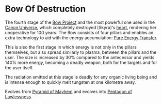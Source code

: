 # Bow Of Destruction

The fourth stage of the [Bow Project][BowProject] and the most powerful one used in the [Canon Universe][CanonUniverse],
which completely destroyed [Skyra]'s [heart][NovaHeart], rendering her unoperative for 100 years. The Bow consists of
four pillars and enables an extra technology to aid with the energy accumulation: [Pure Energy Transfer][PureEnergyTransfer].

This is also the first stage in which energy is not only in the pillars themselves, but also spread similarly to plasma,
between the pillars and the user. The size is increased by 30% compared to the antecessor and yields 140% more energy,
becoming a deadly weapon, both for the targets and for the user itself.

The radiation emitted at this stage is deadly for any organic living being and is intense enough to quickly melt
tungsten at one kilometre away.

Evolves from [Pyramid of Mayhem][PyramidOfMayhem] and evolves into [Pentagon of Lawlessness][PentagonOfLawlessness].

[BowProject]: ../projects/bow-project.md
[CanonUniverse]: ../README.md
[NovaHeart]: ../technologies/nova-heart.md
[PureEnergyTransfer]: ../technologies/pure-energy-transfer.md
[PyramidOfMayhem]: ./pyramid-of-mayhem.md
[PentagonOfLawlessness]: ./pentagon-of-lawlessness.md

